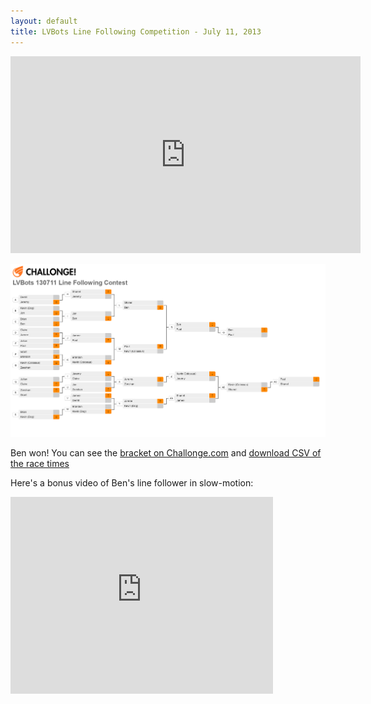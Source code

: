 ```yaml
---
layout: default
title: LVBots Line Following Competition - July 11, 2013
---
```


<iframe width="560" height="315" src="https://www.youtube.com/embed/GWz7aC26sTA" frameborder="0" allowfullscreen></iframe>

[![Bracket](lvbots_130711.png)](lvbots_130711.png)

Ben won! You can see the [bracket on Challonge.com](http://challonge.com/lvbots_130711) and [download CSV of the race times](times.csv)

Here's a bonus video of Ben's line follower in slow-motion:

<iframe width="420" height="315" src="https://www.youtube.com/embed/MlNj6OcUCRk" frameborder="0" allowfullscreen></iframe>